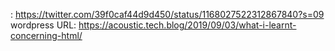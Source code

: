 : https://twitter.com/39f0caf44d9d450/status/1168027522312867840?s=09
wordpress URL: https://acoustic.tech.blog/2019/09/03/what-i-learnt-concerning-html/
